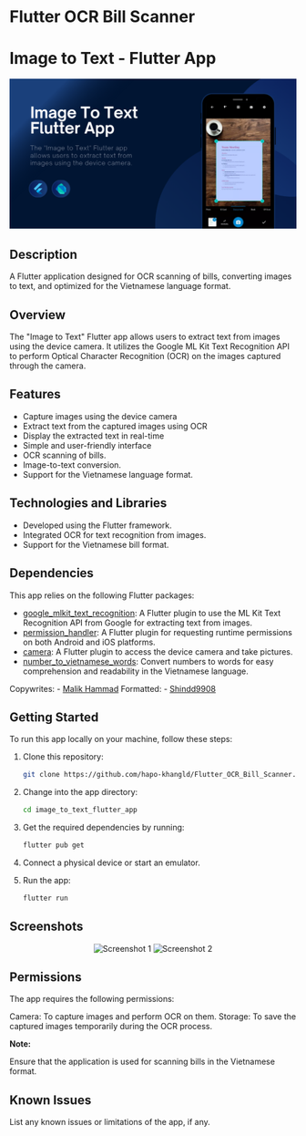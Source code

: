 # Flutter OCR Bill Scanner
# Image to Text - Flutter App

<img src="Screenshots/main.png" alt="App Screenshot">

## Description

A Flutter application designed for OCR scanning of bills, converting images to text, and optimized for the Vietnamese language format.

## Overview

The "Image to Text" Flutter app allows users to extract text from images using the device camera. It utilizes the Google ML Kit Text Recognition API to perform Optical Character Recognition (OCR) on the images captured through the camera.

## Features

- Capture images using the device camera
- Extract text from the captured images using OCR
- Display the extracted text in real-time
- Simple and user-friendly interface
- OCR scanning of bills.
- Image-to-text conversion.
- Support for the Vietnamese language format.

## Technologies and Libraries

- Developed using the Flutter framework.
- Integrated OCR for text recognition from images.
- Support for the Vietnamese bill format.

## Dependencies

This app relies on the following Flutter packages:

- [google_mlkit_text_recognition](https://pub.dev/packages/google_mlkit_text_recognition): A Flutter plugin to use the ML Kit Text Recognition API from Google for extracting text from images.
- [permission_handler](https://pub.dev/packages/permission_handler): A Flutter plugin for requesting runtime permissions on both Android and iOS platforms.
- [camera](https://pub.dev/packages/camera): A Flutter plugin to access the device camera and take pictures.
- [number_to_vietnamese_words](https://pub.dev/packages/number_to_vietnamese_words): Convert numbers to words for easy comprehension and readability in the Vietnamese language.

Copywrites: - [Malik Hammad](https://github.com/mrhammaddev)
Formatted: - [Shindd9908](https://github.com/Shindd9908)

## Getting Started

To run this app locally on your machine, follow these steps:

1. Clone this repository:
   ```bash
   git clone https://github.com/hapo-khangld/Flutter_OCR_Bill_Scanner.git
2. Change into the app directory:
   ```bash
   cd image_to_text_flutter_app
3. Get the required dependencies by running:
   ```bash
   flutter pub get
4. Connect a physical device or start an emulator.

5. Run the app:
   ```bash
   flutter run

## Screenshots
<!-- Add some beautiful app screenshots here to showcase the app's functionality -->
<p align="center">
  <img src="Screenshots/1.png" alt="Screenshot 1" width="185">
  <img src="Screenshots/2.png" alt="Screenshot 2" width="185">
</p>

## Permissions
The app requires the following permissions:

Camera: To capture images and perform OCR on them.
Storage: To save the captured images temporarily during the OCR process.

**Note:**

Ensure that the application is used for scanning bills in the Vietnamese format.

## Known Issues
List any known issues or limitations of the app, if any.

  